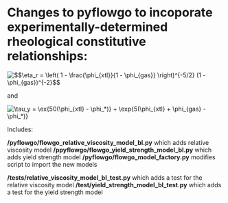 # Changes to pyflowgo to incoporate experimentally-determined rheological constitutive relationships:

<img src="https://latex.codecogs.com/gif.latex?$$\eta_r&space;=&space;\left(&space;1&space;-&space;\frac{\phi_{xtl}}{1&space;-&space;\phi_{gas}}&space;\right)^{-5/2}&space;(1&space;-&space;\phi_{gas})^{-2}$$" title="$$\eta_r = \left( 1 - \frac{\phi_{xtl}}{1 - \phi_{gas}} \right)^{-5/2} (1 - \phi_{gas})^{-2}$$" />

and 

<img src="https://latex.codecogs.com/gif.latex?\tau_y&space;=&space;\ex{50(\phi_{xtl}&space;-&space;\phi_*)}&space;&plus;&space;\exp{5(\phi_{xtl}&space;&plus;&space;\phi_{gas}&space;-&space;\phi_*)}" title="\tau_y = \ex{50(\phi_{xtl} - \phi_*)} + \exp{5(\phi_{xtl} + \phi_{gas} - \phi_*)}" />

Includes:

__/pyflowgo/flowgo_relative_viscosity_model_bl.py__ which adds relative viscosity model
__/ppyflowgo/flowgo_yield_strength_model_bl.py__ which adds yield strength model
__/pyflowgo/flowgo_model_factory.py__ modifies script to import the new models


__/tests/relative_viscosity_model_bl_test.py__ which adds a test for the relative viscosity model
__/test/yield_strength_model_bl_test.py__ which adds a test for the yield strength model
